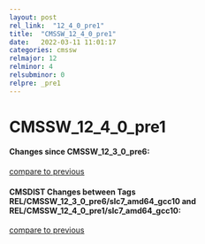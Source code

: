 ```yaml
---
layout: post
rel_link:  "12_4_0_pre1"
title:  "CMSSW_12_4_0_pre1"
date:   2022-03-11 11:01:17
categories: cmssw
relmajor: 12
relminor: 4
relsubminor: 0
relpre: _pre1
---
```


# CMSSW_12_4_0_pre1
#### Changes since CMSSW_12_3_0_pre6:
[compare to previous](https://github.com/cms-sw/cmssw/compare/CMSSW_12_3_0_pre6...CMSSW_12_4_0_pre1)



#### CMSDIST Changes between Tags REL/CMSSW_12_3_0_pre6/slc7_amd64_gcc10 and REL/CMSSW_12_4_0_pre1/slc7_amd64_gcc10:
[compare to previous](https://github.com/cms-sw/cmsdist/compare/REL/CMSSW_12_3_0_pre6/slc7_amd64_gcc10...REL/CMSSW_12_4_0_pre1/slc7_amd64_gcc10)


